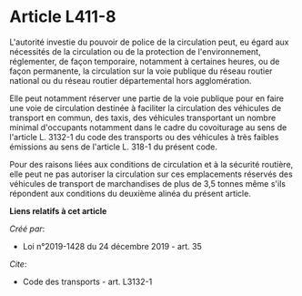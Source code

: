 # Article L411-8

L'autorité investie du pouvoir de police de la circulation peut, eu égard aux nécessités de la circulation ou de la
protection de l'environnement, réglementer, de façon temporaire, notamment à certaines heures, ou de façon permanente, la
circulation sur la voie publique du réseau routier national ou du réseau routier départemental hors agglomération.

Elle peut notamment réserver une partie de la voie publique pour en faire une voie de circulation destinée à faciliter la
circulation des véhicules de transport en commun, des taxis, des véhicules transportant un nombre minimal d'occupants
notamment dans le cadre du covoiturage au sens de l'article L. 3132-1 du code des transports ou des véhicules à très faibles
émissions au sens de l'article L. 318-1 du présent code.

Pour des raisons liées aux conditions de circulation et à la sécurité routière, elle peut ne pas autoriser la circulation sur
ces emplacements réservés des véhicules de transport de marchandises de plus de 3,5 tonnes même s'ils répondent aux
conditions du deuxième alinéa du présent article.

**Liens relatifs à cet article**

_Créé par_:

  - Loi n°2019-1428 du 24 décembre 2019 - art. 35

_Cite_:

  - Code des transports - art. L3132-1
